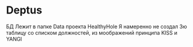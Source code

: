 # Deptus
БД Лежит в папке Data проекта HealthyHole
Я намеренно не создал 3ю таблицу со списком должностей, из моображений принципа KISS и YANGI
